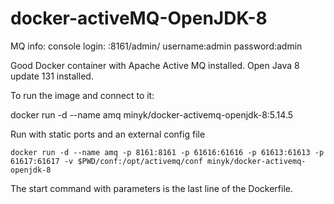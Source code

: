 docker-activeMQ-OpenJDK-8
============================

MQ info:
console login: <containerIPAddress>:8161/admin/
username:admin
password:admin

Good Docker container with Apache Active MQ installed. Open Java 8 update 131 installed.

To run the image and connect to it:

docker run -d --name amq minyk/docker-activemq-openjdk-8:5.14.5

Run with static ports and an external config file

`docker run -d --name amq -p 8161:8161 -p 61616:61616 -p 61613:61613 -p 61617:61617 -v $PWD/conf:/opt/activemq/conf minyk/docker-activemq-openjdk-8`


The start command with parameters is the last line of the Dockerfile.
